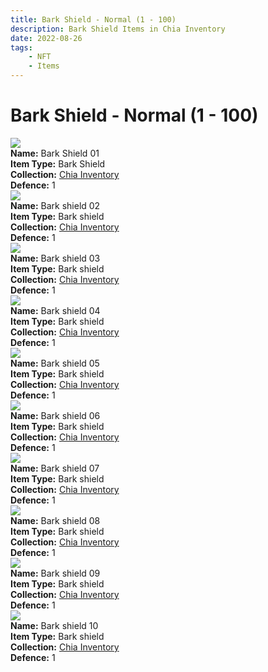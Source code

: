 ```yaml
---
title: Bark Shield - Normal (1 - 100)
description: Bark Shield Items in Chia Inventory
date: 2022-08-26
tags:
    - NFT
    - Items
---
```


# Bark Shield - Normal (1 - 100)
<div class="item_thumbnail">
<img loading="lazy" src="https://yd52io3xnvjeigygoptf5or2uqqqpaz6uj3rxwryea4ifbst.arweave.net/wPukO3dtUkQ-bBnPmXro6pCEHgz6idxvaOCA4goZ-T4"><br/>
<div><strong>Name:</strong> Bark Shield 01</div>
<div><strong>Item Type:</strong> Bark Shield</div>
<div><strong>Collection:</strong> <a href="https://www.spacescan.io/xch/nft/collection/col16fpva26fhdjp2echs3cr7c30gzl7qe67hu9grtsjcqldz354asjsyzp6wx">Chia Inventory</a></div>
<div><strong>Defence:</strong> 1</div>
</div>
<div class="item_thumbnail">
<img loading="lazy" src="https://knemjoejogqs26i7gwlrz5ecjn4pggb6lbmxek4cjovkula.arweave.net/U0jEuIlxoS1-5HzWXHPSCS3-jzGD5_YWX_Irgkuqqiw"><br/>
<div><strong>Name:</strong> Bark shield 02</div>
<div><strong>Item Type:</strong> Bark shield</div>
<div><strong>Collection:</strong> <a href="https://www.spacescan.io/xch/nft/collection/col16fpva26fhdjp2echs3cr7c30gzl7qe67hu9grtsjcqldz354asjsyzp6wx">Chia Inventory</a></div>
<div><strong>Defence:</strong> 1</div>
</div>
<div class="item_thumbnail">
<img loading="lazy" src="https://jrt5h4wplk72t55jbd2n7nci2newfwc2flog2aevrznwloulhizq.arweave.net/TGfT8s9av6n3qQj037RI00li2Foq3G0AlY5bZbqLOjM"><br/>
<div><strong>Name:</strong> Bark shield 03</div>
<div><strong>Item Type:</strong> Bark shield</div>
<div><strong>Collection:</strong> <a href="https://www.spacescan.io/xch/nft/collection/col16fpva26fhdjp2echs3cr7c30gzl7qe67hu9grtsjcqldz354asjsyzp6wx">Chia Inventory</a></div>
<div><strong>Defence:</strong> 1</div>
</div>
<div class="item_thumbnail">
<img loading="lazy" src="https://t545q4twwb42g3yt2f3d6pqfzykqjigksoexwrclnxogmeqyb4.arweave.net/n3nYcnaweaNvE9F2Pz_4FzhUEoMqTiXtES23cZhIYD8"><br/>
<div><strong>Name:</strong> Bark shield 04</div>
<div><strong>Item Type:</strong> Bark shield</div>
<div><strong>Collection:</strong> <a href="https://www.spacescan.io/xch/nft/collection/col16fpva26fhdjp2echs3cr7c30gzl7qe67hu9grtsjcqldz354asjsyzp6wx">Chia Inventory</a></div>
<div><strong>Defence:</strong> 1</div>
</div>
<div class="item_thumbnail">
<img loading="lazy" src="https://uudmvaspmpmnv54qsn2wrhju2l2gwvqhuimptxks7j3duyp4sa.arweave.net/pQbKgk9j2Nr3kJN1aJ000v_RrVgeiGPndUvp2OmH8kI"><br/>
<div><strong>Name:</strong> Bark shield 05</div>
<div><strong>Item Type:</strong> Bark shield</div>
<div><strong>Collection:</strong> <a href="https://www.spacescan.io/xch/nft/collection/col16fpva26fhdjp2echs3cr7c30gzl7qe67hu9grtsjcqldz354asjsyzp6wx">Chia Inventory</a></div>
<div><strong>Defence:</strong> 1</div>
</div>
<div class="item_thumbnail">
<img loading="lazy" src="https://vc6ix2si4pdlbgljbs6zd7mltwzy7mwgg3mfpmtvcmhomxvroe.arweave.net/qLyL6kjjxrCZaQy9kf2LnbOPss_Y22FeydRMO5l6xcU"><br/>
<div><strong>Name:</strong> Bark shield 06</div>
<div><strong>Item Type:</strong> Bark shield</div>
<div><strong>Collection:</strong> <a href="https://www.spacescan.io/xch/nft/collection/col16fpva26fhdjp2echs3cr7c30gzl7qe67hu9grtsjcqldz354asjsyzp6wx">Chia Inventory</a></div>
<div><strong>Defence:</strong> 1</div>
</div>
<div class="item_thumbnail">
<img loading="lazy" src="https://2t4puml7acejqbufydiuifz5hsludhffkpebypontkwk5jjbuy.arweave.net/1Pj6MX8AiJ_gGhcDRRBc9PJdBnKVTyBw9zZqsrqUhpo"><br/>
<div><strong>Name:</strong> Bark shield 07</div>
<div><strong>Item Type:</strong> Bark shield</div>
<div><strong>Collection:</strong> <a href="https://www.spacescan.io/xch/nft/collection/col16fpva26fhdjp2echs3cr7c30gzl7qe67hu9grtsjcqldz354asjsyzp6wx">Chia Inventory</a></div>
<div><strong>Defence:</strong> 1</div>
</div>
<div class="item_thumbnail">
<img loading="lazy" src="https://lg63p2noqvwzmgn4rdgfnhtbpsknws3u7th2olyoxiiva2br.arweave.net/-Wb236a6FbZYZvIjMVp5hfJTbS3T8z6_cvDroRUGgxk"><br/>
<div><strong>Name:</strong> Bark shield 08</div>
<div><strong>Item Type:</strong> Bark shield</div>
<div><strong>Collection:</strong> <a href="https://www.spacescan.io/xch/nft/collection/col16fpva26fhdjp2echs3cr7c30gzl7qe67hu9grtsjcqldz354asjsyzp6wx">Chia Inventory</a></div>
<div><strong>Defence:</strong> 1</div>
</div>
<div class="item_thumbnail">
<img loading="lazy" src="https://jrr3uaum4ty2ef5bmdpi27kod5kpvln3zok2zqrqfnz4oeoj.arweave.net/TGO6Aozk8aIXoWDej-X1OH1T6rbvLlazCMCtzxx-HJU"><br/>
<div><strong>Name:</strong> Bark shield 09</div>
<div><strong>Item Type:</strong> Bark shield</div>
<div><strong>Collection:</strong> <a href="https://www.spacescan.io/xch/nft/collection/col16fpva26fhdjp2echs3cr7c30gzl7qe67hu9grtsjcqldz354asjsyzp6wx">Chia Inventory</a></div>
<div><strong>Defence:</strong> 1</div>
</div>
<div class="item_thumbnail">
<img loading="lazy" src="https://bv46xgta2twphxxxuxtpn3ixvhgnmfnsyxl3eyyfqarru5mray.arweave.net/DXnrmmDU7PPe96Xm9-u0XqczWFbLF17JjBYAjGnWRBg"><br/>
<div><strong>Name:</strong> Bark shield 10</div>
<div><strong>Item Type:</strong> Bark shield</div>
<div><strong>Collection:</strong> <a href="https://www.spacescan.io/xch/nft/collection/col16fpva26fhdjp2echs3cr7c30gzl7qe67hu9grtsjcqldz354asjsyzp6wx">Chia Inventory</a></div>
<div><strong>Defence:</strong> 1</div>
</div>

